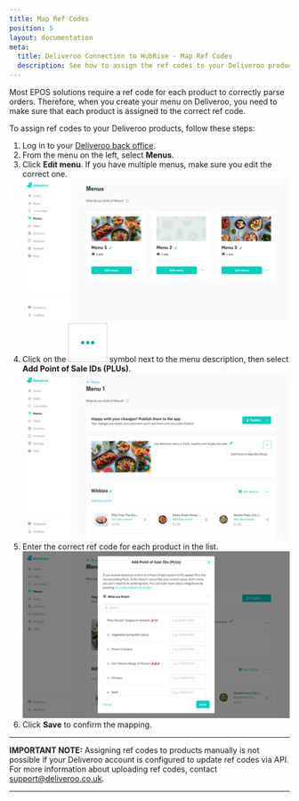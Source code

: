 ```yaml
---
title: Map Ref Codes
position: 5
layout: documentation
meta:
  title: Deliveroo Connection to HubRise - Map Ref Codes
  description: See how to assign the ref codes to your Deliveroo products so that they are correctly sent to your EPOS. Log in to your Deliveroo back office and follow these instructions.
---
```


Most EPOS solutions require a ref code for each product to correctly parse orders. Therefore, when you create your menu on Deliveroo, you need to make sure that each product is assigned to the correct ref code.

To assign ref codes to your Deliveroo products, follow these steps:

1. Log in to your [Deliveroo back office](https://restaurant-hub.deliveroo.net/).
1. From the menu on the left, select **Menus**.
1. Click **Edit menu**. If you have multiple menus, make sure you edit the correct one.
   ![Deliveroo back office](../images/008-en-deliveroo-back-office.png)
1. Click on the <InlineImage width="24" height="24">![Triple dot icon](../images/triple-dot.png)</InlineImage> symbol next to the menu description, then select **Add Point of Sale IDs (PLUs)**.
   ![Deliveroo Edit menu page](../images/009-en-deliveroo-edit-menu-page.png)
1. Enter the correct ref code for each product in the list.
   ![Deliveroo Add PLUs pop-up window](../images/010-en-deliveroo-add-plus.png)
1. Click **Save** to confirm the mapping.

---

**IMPORTANT NOTE:** Assigning ref codes to products manually is not possible if your Deliveroo account is configured to update ref codes via API. For more information about uploading ref codes, contact support@deliveroo.co.uk.

---
